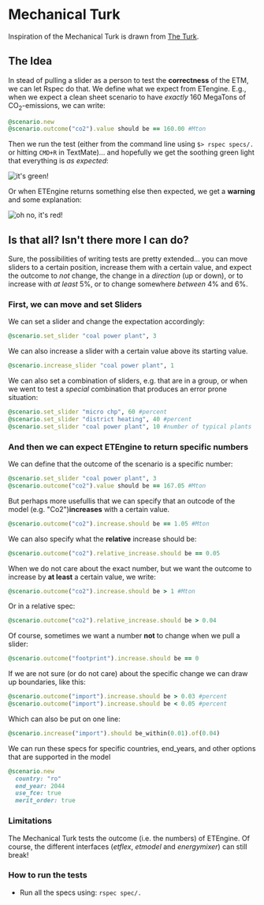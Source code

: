 # Mechanical Turk

Inspiration of the Mechanical Turk is drawn from [The Turk](http://en.wikipedia.org/wiki/The_Turk).

## The Idea

In stead of pulling a slider as a person to test the **correctness** of the ETM, we can let Rspec do that. We define
what we expect from ETengine. E.g., when we expect a clean sheet scenario to 
have *exactly* 160 MegaTons of CO<sub>2</sub>-emissions, we can write:

````ruby
@scenario.new
@scenario.outcome("co2").value should be == 160.00 #Mton
````

Then we run the test (either from the command line using `$> rspec specs/.` or hitting `CMD+R` in TextMate)... 
and hopefully we get the soothing green light that everything is *as expected*:

![it's green!](http://f.cl.ly/items/27252h3o191P2o142y0o/Screen%20Shot%202012-03-07%20at%209.17.00%20AM.png)

Or when ETEngine returns something else then expected, we get a **warning** and
some explanation:

![oh no, it's red!](http://f.cl.ly/items/0y4307374716291x3f3v/Screen%20Shot%202012-03-07%20at%209.27.49%20AM.png)

## Is that all? Isn't there more I can do?

Sure, the possibilities of writing tests are pretty extended... you can move sliders
to a certain position, increase them with a certain value, and expect the outcome to
*not* change, the change in a *direction* (up or down), or to increase with *at least*
5%, or to change somewhere *between* 4% and 6%.

### First, we can move and set Sliders

We can set a slider and change the expectation accordingly:

````ruby
@scenario.set_slider "coal power plant", 3
````

We can also increase a slider with a certain value above its starting
value.

````ruby
@scenario.increase_slider "coal power plant", 1
````

We can also set a combination of sliders, e.g. that are in a group, 
or when we went to test a *special* combination that produces an
error prone situation:

````ruby
@scenario.set_slider "micro chp", 60 #percent
@scenario.set_slider "district heating", 40 #percent
@scenario.set_slider "coal power plant", 10 #number of typical plants
````

### And then we can expect ETEngine to return specific numbers

We can define that the outcome of the scenario is a specific number:

````ruby
@scenario.set_slider "coal power plant", 3
@scenario.outcome("co2").value should be == 167.05 #Mton
````

But perhaps more usefullis that we can specify that an outcode of the 
model (e.g. "Co2")**increases** with a certain value.

````ruby
@scenario.outcome("co2").increase.should be == 1.05 #Mton
````

We can also specify what the **relative** increase should be:

````ruby
@scenario.outcome("co2").relative_increase.should be == 0.05
````

When we do not care about the exact number, but we want the outcome to
increase by **at least** a certain value, we write:

````ruby
@scenario.outcome("co2").increase.should be > 1 #Mton
````

Or in a relative spec:

````ruby
@scenario.outcome("co2").relative_increase.should be > 0.04
````

Of course, sometimes we want a number **not** to change when we pull a
slider:

````ruby
@scenario.outcome("footprint").increase.should be == 0
````

If we are not sure (or do not care) about the specific change we can
draw up boundaries, like this:

````ruby
@scenario.outcome("import").increase.should be > 0.03 #percent
@scenario.outcome("import").increase.should be < 0.05 #percent
````
Which can also be put on one line:

````ruby
@scenario.increase("import").should be_within(0.01).of(0.04)
````
We can run these specs for specific countries, end_years, and other options that
are supported in the model

````ruby
@scenario.new
  country: "ro"
  end_year: 2044
  use_fce: true
  merit_order: true
````

### Limitations

The Mechanical Turk tests the outcome (i.e. the numbers) of ETEngine. Of course, the different
interfaces (*etflex*, *etmodel* and *energymixer*) can still break!

### How to run the tests

* Run all the specs using: `rspec spec/.`
